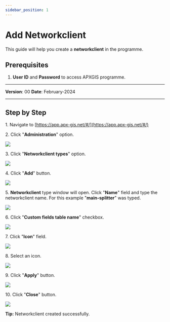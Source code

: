 ```yaml
---
sidebar_position: 1
---
```


# Add Networkclient

This guide will help you create a **networkclient** in the programme.

## **Prerequisites**
1.	**User ID** and **Password** to access APXGIS programme.

------------

**Version**: 00
**Date**: February-2024

------------
## **Step by Step**


1\. Navigate to [https://app.apx-gis.net/#/](https://app.apx-gis.net/#/)

2\. Click "**Administration**" option.

![](https://ajeuwbhvhr.cloudimg.io/colony-recorder.s3.amazonaws.com/files/2024-02-16/1a796f1c-07c4-4565-a156-b50d89f3119a/ascreenshot.jpeg?tl_px=0,0&br_px=774,432&force_format=png&width=774&wat_scale=69&wat=1&wat_opacity=1&wat_gravity=northwest&wat_url=https://colony-recorder.s3.amazonaws.com/images/watermarks/14B8A6_standard.png&wat_pad=93,45)

3\. Click "**Networkclient types**" option.

![](https://ajeuwbhvhr.cloudimg.io/colony-recorder.s3.amazonaws.com/files/2024-02-16/ad2bde9e-3545-4b37-b2b5-b830c4a52d6a/ascreenshot.jpeg?tl_px=0,447&br_px=774,880&force_format=png&width=774&wat_scale=69&wat=1&wat_opacity=1&wat_gravity=northwest&wat_url=https://colony-recorder.s3.amazonaws.com/images/watermarks/14B8A6_standard.png&wat_pad=83,198)

4\. Click "**Add**" button.

![](https://ajeuwbhvhr.cloudimg.io/colony-recorder.s3.amazonaws.com/files/2024-02-16/c869b921-5f6f-4c35-98ec-c9949ce929fc/ascreenshot.jpeg?tl_px=0,0&br_px=962,880&force_format=png&width=1120.0&wat=1&wat_opacity=1&wat_gravity=northwest&wat_url=https://colony-recorder.s3.amazonaws.com/images/watermarks/14B8A6_standard.png&wat_pad=253,960)

5\. **Networkclient** type window will open. Click "**Name**" field and type the networkclient name. For this example "**main-splitter**" was typed.

![](https://ajeuwbhvhr.cloudimg.io/colony-recorder.s3.amazonaws.com/files/2024-03-19/586ff54d-60bb-4ee2-afeb-f98c4b9feb0f/user_cropped_screenshot.jpeg?tl_px=0,0&br_px=962,549&force_format=png&width=983&wat_scale=87&wat=1&wat_opacity=1&wat_gravity=northwest&wat_url=https://colony-recorder.s3.amazonaws.com/images/watermarks/14B8A6_standard.png&wat_pad=52,51)

6\. Click "**Custom fields table name**" checkbox.

![](https://ajeuwbhvhr.cloudimg.io/colony-recorder.s3.amazonaws.com/files/2024-02-16/9748b1a6-9f07-4180-aaa0-795cb7f76217/user_cropped_screenshot.jpeg?tl_px=0,0&br_px=962,640&force_format=png&width=1120.0&wat=1&wat_opacity=1&wat_gravity=northwest&wat_url=https://colony-recorder.s3.amazonaws.com/images/watermarks/14B8A6_standard.png&wat_pad=-4,314)

7\. Click "**Icon**" field.

![](https://ajeuwbhvhr.cloudimg.io/colony-recorder.s3.amazonaws.com/files/2024-02-16/63f672dc-c16f-4227-9ae5-4db8faf792b9/ascreenshot.jpeg?tl_px=0,172&br_px=774,605&force_format=png&width=774&wat_scale=69&wat=1&wat_opacity=1&wat_gravity=northwest&wat_url=https://colony-recorder.s3.amazonaws.com/images/watermarks/14B8A6_standard.png&wat_pad=33,191)

8\. Select an icon. 

![](https://ajeuwbhvhr.cloudimg.io/colony-recorder.s3.amazonaws.com/files/2024-02-16/1ac6677a-bf1d-4aea-b205-89c4c5f2619e/ascreenshot.jpeg?tl_px=0,261&br_px=774,694&force_format=png&width=774&wat_scale=69&wat=1&wat_opacity=1&wat_gravity=northwest&wat_url=https://colony-recorder.s3.amazonaws.com/images/watermarks/14B8A6_standard.png&wat_pad=133,191)

9\. Click "**Apply**" button.

![](https://ajeuwbhvhr.cloudimg.io/colony-recorder.s3.amazonaws.com/files/2024-02-16/a169425f-4e85-4573-8fbb-ca205838c645/ascreenshot.jpeg?tl_px=0,447&br_px=774,880&force_format=png&width=774&wat_scale=69&wat=1&wat_opacity=1&wat_gravity=northwest&wat_url=https://colony-recorder.s3.amazonaws.com/images/watermarks/14B8A6_standard.png&wat_pad=209,387)

10\. Click "**Close**" button.

![](https://ajeuwbhvhr.cloudimg.io/colony-recorder.s3.amazonaws.com/files/2024-02-16/443f5233-dae9-45e7-8833-21461f8185c6/ascreenshot.jpeg?tl_px=0,447&br_px=774,880&force_format=png&width=774&wat_scale=69&wat=1&wat_opacity=1&wat_gravity=northwest&wat_url=https://colony-recorder.s3.amazonaws.com/images/watermarks/14B8A6_standard.png&wat_pad=291,385)

**Tip:** Networkclient created successfully.
